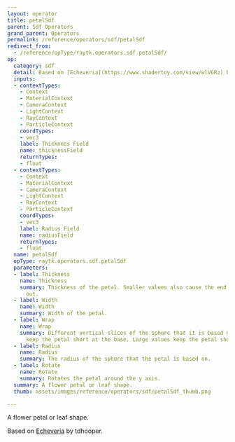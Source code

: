 ```yaml
---
layout: operator
title: petalSdf
parent: Sdf Operators
grand_parent: Operators
permalink: /reference/operators/sdf/petalSdf
redirect_from:
  - /reference/opType/raytk.operators.sdf.petalSdf/
op:
  category: sdf
  detail: Based on [Echeveria](https://www.shadertoy.com/view/wlVGRz) by tdhooper.
  inputs:
  - contextTypes:
    - Context
    - MaterialContext
    - CameraContext
    - LightContext
    - RayContext
    - ParticleContext
    coordTypes:
    - vec3
    label: Thickness Field
    name: thicknessField
    returnTypes:
    - float
  - contextTypes:
    - Context
    - MaterialContext
    - CameraContext
    - LightContext
    - RayContext
    - ParticleContext
    coordTypes:
    - vec3
    label: Radius Field
    name: radiusField
    returnTypes:
    - float
  name: petalSdf
  opType: raytk.operators.sdf.petalSdf
  parameters:
  - label: Thickness
    name: Thickness
    summary: Thickness of the petal. Smaller values also cause the end to flatten
      out.
  - label: Width
    name: Width
    summary: Width of the petal.
  - label: Wrap
    name: Wrap
    summary: Different vertical slices of the sphere that it is based on. Low values
      keep the petal short at the base. Large values keep the petal short at the top.
  - label: Radius
    name: Radius
    summary: The radius of the sphere that the petal is based on.
  - label: Rotate
    name: Rotate
    summary: Rotates the petal around the y axis.
  summary: A flower petal or leaf shape.
  thumb: assets/images/reference/operators/sdf/petalSdf_thumb.png

---
```



A flower petal or leaf shape.

Based on [Echeveria](https://www.shadertoy.com/view/wlVGRz) by tdhooper.